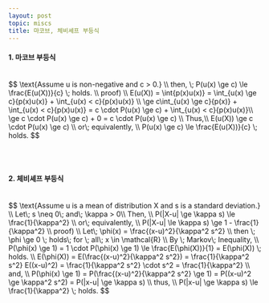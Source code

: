 ```yaml
---
layout: post
topic: miscs
title: 마코브, 체비셰프 부등식
---
```

#### 1. 마코브 부등식
<br>
$$
\text{Assume u is non-negative and c > 0.} \\
then, \; P(u(x) \ge c) \le \frac{E(u(X))}{c} \; holds. \\
proof) \\
E(u(X)) = \int{p(x)u(x)} = \int_{u(x) \ge c}{p(x)u(x)} + \int_{u(x) < c}{p(x)u(x)} \\
\ge c\int_{u(x) \ge c}{p(x)} + \int_{u(x) < c}{p(x)u(x)}
= c \cdot P(u(x) \ge c) + \int_{u(x) < c}{p(x)u(x)}\\
\ge c \cdot P(u(x) \ge c) + 0 = c \cdot P(u(x) \ge c) \\
Thus,\\
E(u(X)) \ge c \cdot P(u(x) \ge c) \\
or\; equivalently, \\
P(u(x) \ge c) \le \frac{E(u(X))}{c} \; holds.
$$

<br><br>

#### 2. 체비셰프 부등식
<br>
$$
\text{Assume u is a mean of distribution X and s is a standard deviation.} \\
Let\; s \neq 0\; and\; \kappa > 0\\
Then, \\
P(|X-u| \ge \kappa s) \le \frac{1}{\kappa^2} \\
or\; equivalently, \\
P(|X-u| \le \kappa s) \ge 1 - \frac{1}{\kappa^2} \\
proof) \\
Let\; \phi(x) = \frac{(x-u)^2}{\kappa^2 s^2} \\
then \; \phi \ge 0 \; holds\; for \; all\; x \in \mathcal{R} \\
By \; Markov\; Inequality, \\
P(\phi(x) \ge 1) = 1 \cdot P(\phi(x) \ge 1) \le \frac{E(\phi(X))}{1} = E(\phi(X)) \; holds. \\
E(\phi(X)) = E(\frac{(x-u)^2}{\kappa^2 s^2}) = \frac{1}{\kappa^2 s^2} E((x-u)^2) = \frac{1}{\kappa^2 s^2} \cdot s^2 = \frac{1}{\kappa^2} \\
and, \\
P(\phi(x) \ge 1) = P(\frac{(x-u)^2}{\kappa^2 s^2} \ge 1) = P((x-u)^2 \ge \kappa^2 s^2) = P(|x-u| \ge \kappa s) \\
thus, \\
P(|x-u| \ge \kappa s) \le \frac{1}{\kappa^2} \; holds.
$$
